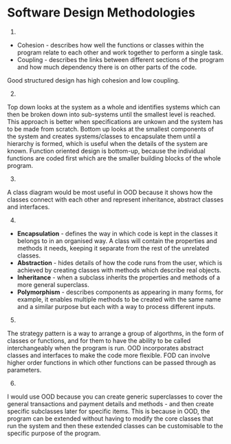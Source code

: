 # Software Design Methodologies

1. 
- Cohesion - describes how well the functions or classes within the program relate to each other and work together to perform a single task.
- Coupling - describes the links between different sections of the program and how much dependency there is on other parts of the code.

Good structured design has high cohesion and low coupling.

2. 
Top down looks at the system as a whole and identifies systems which can then be broken down into sub-systems until the smallest level is reached. This approach is better when specifications are unkown and the system has to be made from scratch.
Bottom up looks at the smallest components of the system and creates systems/classes to encapsulate them until a hierarchy is formed, which is useful when the details of the system are known.
Function oriented design is bottom-up, because the individual functions are coded first which are the smaller building blocks of the whole program.


3. 
A class diagram would be most useful in OOD because it shows how the classes connect with each other and represent inheritance, abstract classes and interfaces.


4. 
- **Encapsulation** - defines the way in which code is kept in the classes it belongs to in an organised way. A class will contain the properties and methods it needs, keeping it separate from the rest of the unrelated classes.
- **Abstraction** - hides details of how the code runs from the user, which is achieved by creating classes with methods which describe real objects.
- **Inheritance** - when a subclass inherits the properties and methods of a more general superclass.
- **Polymorphism** - describes components as appearing in many forms, for example, it enables multiple methods to be created with the same name and a similar purpose but each with a way to process different inputs.



5.
The strategy pattern is a way to arrange a group of algorthms, in the form of classes or functions, and for them to have the ability to be called interchangeably when the program is run.
OOD incorporates abstract classes and interfaces to make the code more flexible.
FOD can involve higher order functions in which other functions can be passed through as parameters.

6.
I would use OOD because you can create generic superclasses to cover the general transactions and payment details and methods - and then create specific subclasses later for specific items. This is because in OOD, the program can be extended without having to modify the core classes that run the system and then these extended classes can be customisable to the specific purpose of the program.














